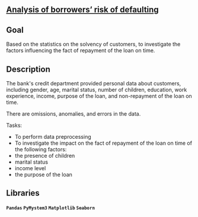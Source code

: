 ## [Analysis of borrowers’ risk of defaulting](https://github.com/irinaarm/Data_Science_Yandex/tree/main/01_data_preprocessing_(bank_loan))

## Goal

Based on the statistics on the solvency of customers, to investigate the factors influencing the fact of repayment of the loan on time.

## Description

The bank's credit department provided personal data about customers, including gender, age, marital status, number of children, education, work experience, income, purpose of the loan, and non-repayment of the loan on time.

There are omissions, anomalies, and errors in the data.

Tasks:

- To perform data preprocessing
- To investigate the impact on the fact of repayment of the loan on time of the following factors:
- the presence of children
- marital status
- income level
- the purpose of the loan

## Libraries

**`Pandas`
`PyMystem3`
`Matplotlib`
`Seaborn`**
